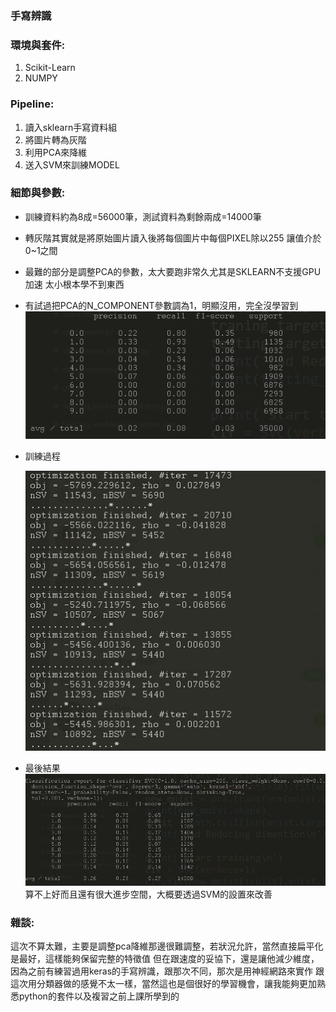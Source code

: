 ### 手寫辨識

### 環境與套件:
1. Scikit-Learn
2. NUMPY

### Pipeline:
1. 讀入sklearn手寫資料組
2. 將圖片轉為灰階
3. 利用PCA來降維
4. 送入SVM來訓練MODEL

###  細節與參數:
* 訓練資料約為8成=56000筆，測試資料為剩餘兩成=14000筆
* 轉灰階其實就是將原始圖片讀入後將每個圖片中每個PIXEL除以255 讓值介於0~1之間
* 最難的部分是調整PCA的參數，太大要跑非常久尤其是SKLEARN不支援GPU加速 太小根本學不到東西
* 有試過把PCA的N_COMPONENT參數調為1，明顯沒用，完全沒學習到
  ![FAIL](https://github.com/jt851113/ML2018_410421233/blob/master/photo/FAIL.png)
* 訓練過程

  ![Process](https://github.com/jt851113/ML2018_410421233/blob/master/photo/PROCESS.JPG)

* 最後結果
  ![FINAL](https://github.com/jt851113/ML2018_410421233/blob/master/photo/final.JPG)
  算不上好而且還有很大進步空間，大概要透過SVM的設置來改善
  
### 雜談:
這次不算太難，主要是調整pca降維那邊很難調整，若狀況允許，當然直接扁平化是最好，這樣能夠保留完整的特徵值
但在跟速度的妥協下，還是讓他減少維度，因為之前有練習過用keras的手寫辨識，跟那次不同，那次是用神經網路來實作
跟這次用分類器做的感覺不太一樣，當然這也是個很好的學習機會，讓我能夠更加熟悉python的套件以及複習之前上課所學到的
